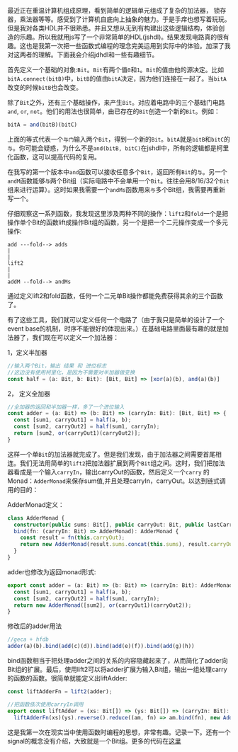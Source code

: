 最近正在重温计算机组成原理，看到简单的逻辑单元组成了复杂的加法器， 锁存器，乘法器等等。感受到了计算机自底向上抽象的魅力。于是手痒也想写着玩玩。但是我对各类HDL并不很熟悉。并且又想从无到有构建出这些逻辑结构，体验创造的乐趣。所以我就用js写了一个非常简单的HDL(jshdl)。结果发现电路真的很有趣。这也是我第一次把一些函数式编程的理念完美运用到实际中的体验。加深了我对这两者的理解。下面我会介绍jdhdl和一些有趣细节。

首先定义一个基础的对象:`Bit`。`Bit`有两个值`0`和`1`。`Bit`的值由他的源决定。比如`bitA.connect(bitB)`中，`bitB`的值由`bitA`决定，因为他们连接在一起了。当`bitA`改变的时候`bitB`也会改变。

除了`Bit`之外，还有三个基础操作，来产生`Bit`。对应着电路中的三个基础门电路`and`, `or`, `not`。他们的用法也很简单，由已存在的`Bit`创造一个新的`Bit`。例如：

```typescript
bitA = and(bitB)(bitC)
```

上面的等式代表一个`与门`输入两个`Bit`，得到一个新的`Bit`。`bitA`就是`bitB`和`bitC`的`与`。你可能会疑惑，为什么不是`and(bitB, bitC)`在jshdl中，所有的逻辑都是柯里化函数，这可以提高代码的复用。

在我写的第一个版本中`and`函数可以接收任意多个`Bit`，返回所有`Bit`的`与`。另一个`andM`函数能够`与`两个Bit组（实际电路中不会单用一个`Bit`。往往会用8/16/32个`Bit`组来进行运算）。这时如果我需要一个`andMs`函数用来`与`多个Bit组，我需要再重新写一个。

仔细观察这一系列函数，我发现这里涉及两种不同的操作：`lift2`和`fold`一个是把操作单个Bit的函数lift成操作Bit组的函数，另一个是把一个二元操作变成一个多元操作:

```text
add ---fold--> adds
|
|
lift2
|
|
addM --fold--> andMs
```

通过定义lift2和fold函数，任何一个二元单Bit操作都能免费获得其余的三个函数了。

有了这些工具，我们就可以定义任何一个电路了（由于我只是简单的设计了一个event base的机制，时序不能很好的体现出来。）在基础电路里面最有趣的就是加法器了，我们现在可以定义一个加法器：

1，定义半加器
```typescript
//输入两个Bit，输出 结果 和 进位标志
//这边没有使用柯里化，是因为不需要对半加器做变换
const half = (a: Bit, b: Bit): [Bit, Bit] => [xor(a)(b), and(a)(b)]
```

2， 定义全加器
```typescript
//全加器的返回和半加器一样，多了一个进位输入
const adder = (a: Bit) => (b: Bit) => (carryIn: Bit): [Bit, Bit] => {
  const [sum1, carryOut1] = half(a, b);
  const [sum2, carryOut2] = half(sum1, carryIn);
  return [sum2, or(carryOut1)(carryOut2)];
}
```

这样一个单`Bit`的加法器就完成了。但是我们发现，由于加法器之间需要首尾相连。我们无法用简单的`lift2`把加法器扩展到两个`Bit`组之间。这时，我们把加法器看成是一个输入`carryIn`，输出carryOut的函数，然后定义一个`carry` 的 Monad：`AdderMonad`来保存sum值,并且处理carryIn，carryOut。以达到链式调用的目的：

AdderMonad定义：

```typescript
class AdderMonad {
  constructor(public sums: Bit[], public carryOut: Bit, public lastCarryOut?: Bit) {}
  bind(fn: (carryIn: Bit) => AdderMonad): AdderMonad {
    const result = fn(this.carryOut);
    return new AdderMonad(result.sums.concat(this.sums), result.carryOut, this.carryOut)
  }
}
```

adder也修改为返回monad形式:

```typescript
export const adder = (a: Bit) => (b: Bit) => (carryIn: Bit): AdderMonad => {
  const [sum1, carryOut1] = half(a, b);
  const [sum2, carryOut2] = half(sum1, carryIn);
  return new AdderMonad([sum2], or(carryOut1)(carryOut2));
}
```

修改后的adder用法
```typescript
//geca + hfdb
adder(a)(b).bind(add(c)(d)).bind(add(e)(f)).bind(add(g)(h))
```

bind函数相当于把处理adder之间的关系的内容隐藏起来了，从而简化了adder向Bit组的扩展。最后，使用lift2可以将adder扩展为输入Bit组，输出一组处理carry的函数的函数。很简单就能定义出liftAdder:

```typescript
const liftAdderFn = lift2(adder);

//把函数依次使用carryIn调用
export const liftAdder = (xs: Bit[]) => (ys: Bit[]) => (carryIn: Bit): AdderMonad =>
  liftAdderFn(xs)(ys).reverse().reduce((am, fn) => am.bind(fn), new AdderMonad([], carryIn))
```

这是我第一次在现实当中使用函数时编程的思想，非常有趣。记录一下。还有一个signal的概念没有介绍，大致就是一个Bit组。更多的代码在[这里](https://github.com/waksana/jshdl)
